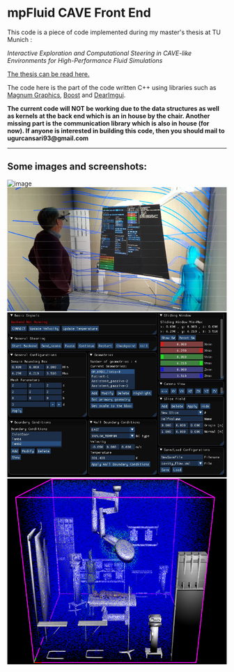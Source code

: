 # mpFluid CAVE Front End

This code is a piece of code implemented during my master's thesis at TU Munich : 

*Interactive Exploration and Computational
Steering  in  CAVE-like  Environments  for
High-Performance Fluid Simulations*


[The thesis can be read here.](https://www.ugurcansari.com/pdf/MasterArbeit.pdf)

The code here is the part of the code written C++ using libraries such as
[ Magnum Graphics](https://magnum.graphics/),
[Boost](https://www.boost.org/) and
[DearImgui](https://github.com/ocornut/imgui).

__The current code will NOT be working due to the data structures as well as kernels at the back end which is an in house by the chair. Another missing part is the communication library which is also in house (for now). If anyone is interested in building this code, then you should mail to ugurcansari93@gmail.com__

_________________________________________________________

## Some images and screenshots:
![image](./images/cave1.JPG)
![image](./images/cave2.jpeg)
![image](./images/GUI.jpg)
![image](./images/temp.png)
